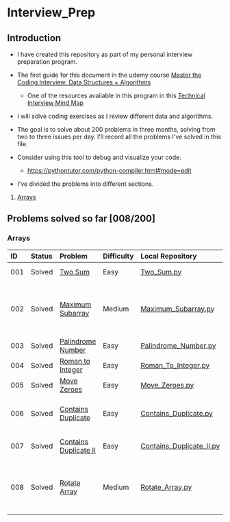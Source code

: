 # Interview_Prep

## Introduction
- I have created this repository as part of my personal interview preparation
program.

- The first guide for this document in the udemy course
[Master the Coding Interview: Data Structures + Algorithms](https://www.udemy.com/course/master-the-coding-interview-data-structures-algorithms/?couponCode=ST22MT92324B)

  - One of the resources available in this program in this [Technical Interview Mind Map](./Resources/Master_the_Interview_Click_here_for_Course_Link_.pdf)

- I will solve coding exercises as I review different data and algorithms.

- The goal is to solve about 200 problems in three months, solving from two to
three issues per day. I'll record all the problems I've solved in this file.

- Consider using this tool to debug and visualize your code.
  - https://pythontutor.com/python-compiler.html#mode=edit

- I've divided the problems into different sections.

1. [Arrays](./Arrays/)

## Problems solved so far [008/200]

### Arrays

|ID|Status|Problem|Difficulty|Local Repository|Concepts|
|:--|:--|:--|:--|:--|:--|
|001|Solved|[Two Sum](https://leetcode.com/problems/two-sum/)|Easy|[Two_Sum.py](./Arrays/Two_Sum.py)|Arrays, loops|
|002|Solved|[Maximum Subarray](https://leetcode.com/problems/maximum-subarray/description/)|Medium|[Maximum_Subarray.py](./Arrays/Maximum_Subarray.py)|[Divide and Conquer Approach](https://www.youtube.com/watch?v=UxtAqHOb8aw), Kadane's Algorithm|
|003|Solved|[Palindrome Number](https://leetcode.com/problems/palindrome-number/description/)|Easy|[Palindrome_Number.py](./Arrays/Palindrome_Number.py)|Arrays|
|004|Solved|[Roman to Integer](https://leetcode.com/problems/roman-to-integer/description/)|Easy|[Roman_To_Integer.py](./Arrays/Roman_To_Integer.py)|Arrays|
|005|Solved|[Move Zeroes](https://leetcode.com/problems/move-zeroes/description/)|Easy|[Move_Zeroes.py](./Arrays/Move_Zeroes.py)|Arrays|
|006|Solved|[Contains Duplicate](https://leetcode.com/problems/contains-duplicate/description/)|Easy|[Contains_Duplicate.py](./Arrays/Contains_Duplicate.py)|Arrays, Hash Table, set()|
|007|Solved|[Contains Duplicate II](https://leetcode.com/problems/contains-duplicate-ii/description/)|Easy|[Contains_Duplicate_II.py](./Arrays/Contains_Duplicate_II.py)|Arrays, Hash Table|
|008|Solved|[Rotate Array](https://leetcode.com/problems/rotate-array/description/)|Medium|[Rotate_Array.py](./Arrays/Rotate_Array.py)|Arrays, Two Pointers, Consider this [solution](https://leetcode.com/problems/rotate-array/solutions/5550096/video-using-remainder-with-3-solutions)|